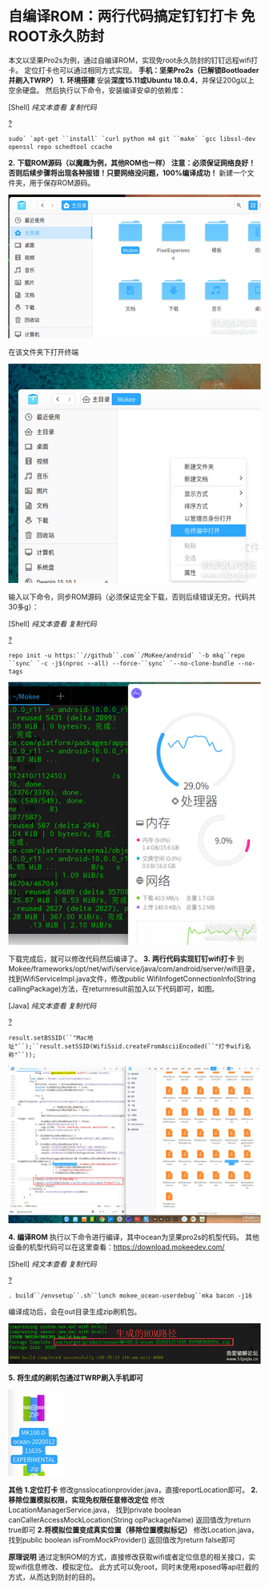 # 自编译ROM：两行代码搞定钉钉打卡 免ROOT永久防封



本文以坚果Pro2s为例，通过自编译ROM，实现免root永久防封的钉钉远程wifi打卡。
定位打卡也可以通过相同方式实现。
**手机：坚果Pro2s（已解锁Bootloader并刷入TWRP）**
**1.**   **环境搭建**
安装**深度15.11或Ubuntu 18.0.4**，并保证200g以上空余硬盘。
然后执行以下命令，安装编译安卓的依赖库：

[Shell] *纯文本查看* *复制代码*

[?](https://www.52pojie.cn/#)

```
sudo` `apt-get ``install` `curl python m4 git ``make` `gcc libssl-dev openssl repo schedtool ccache
```


**2.**   **下载ROM源码（以魔趣为例，其他ROM也一样）**
**注意：必须保证网络良好！否则后续步骤将出现各种报错！只要网络没问题，100%编译成功！**
新建一个文件夹，用于保存ROM源码。

![img](images/165032mzy31maw3dd6yyzb.png)


在该文件夹下打开终端

![img](images/165030y70bzoaxbwx3s6cs.png)


输入以下命令，同步ROM源码（必须保证完全下载，否则后续错误无穷。代码共30多g）：

[Shell] *纯文本查看* *复制代码*

[?](https://www.52pojie.cn/#)

```
repo init -u https:``//github``.com``/MoKee/android` `-b mkq``repo ``sync` `-c -j$(nproc --all) --force-``sync` `--no-clone-bundle --no-tags
```



![img](images/165027oaa54ziu83h37kfy.png)


下载完成后，就可以修改代码然后编译了。
**3.**   **两行代码实现钉钉wifi打卡**
到Mokee/frameworks/opt/net/wifi/service/java/com/android/server/wifi目录，找到WifiServiceImpl.java文件，修改public WifiInfogetConnectionInfo(String callingPackage)方法，在returnresult前加入以下代码即可，如图。

[Java] *纯文本查看* *复制代码*

[?](https://www.52pojie.cn/#)

```
result.setBSSID(``"Mac地址"``);``result.setSSID(WifiSsid.createFromAsciiEncoded(``"打卡wifi名称"``));
```



![img](images/093612npwlre24ulutjlj2.png)


**4.**   **编译ROM**
执行以下命令进行编译，其中ocean为坚果pro2s的机型代码。
其他设备的机型代码可以在这里查看：https://download.mokeedev.com/

[Shell] *纯文本查看* *复制代码*

[?](https://www.52pojie.cn/#)

```
. build``/envsetup``.sh``lunch mokee_ocean-userdebug``mka bacon -j16
```


编译成功后，会在out目录生成zip刷机包。

![img](images/090431q0zdtjodf44do44f.png)


**5.**   **将生成的刷机包通过TWRP刷入手机即可**

![img](images/090429hneykp68nkeeqn9k.png)


**其他**
**1.定位打卡**
修改gnsslocationprovider.java，直接reportLocation即可。
**2.移除位置模拟权限，实现免权限任意修改定位**
修改LocationManagerService.java，
找到private boolean canCallerAccessMockLocation(String opPackageName)
返回值改为return true即可
**2.将模拟位置变成真实位置（移除位置模拟标记）**
修改Location.java，
找到public boolean isFromMockProvider()
返回值改为return false即可

**原理说明**
通过定制ROM的方式，直接修改获取wifi或者定位信息的相关接口，实现wifi信息修改、模拟定位。
此方式可以免root，同时未使用xposed等api拦截的方式，从而达到防封的目的。